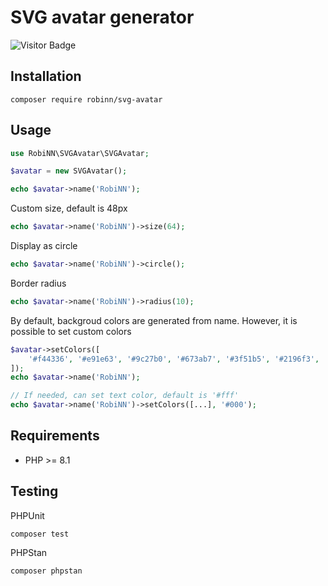 # SVG avatar generator

![Visitor Badge](https://visitor-badge.laobi.icu/badge?page_id=RobiNN1.SVG-Avatar)

## Installation

```
composer require robinn/svg-avatar
```

## Usage

```php
use RobiNN\SVGAvatar\SVGAvatar;

$avatar = new SVGAvatar();

echo $avatar->name('RobiNN');
```

Custom size, default is 48px

```php
echo $avatar->name('RobiNN')->size(64);
```

Display as circle

```php
echo $avatar->name('RobiNN')->circle();
```

Border radius

```php
echo $avatar->name('RobiNN')->radius(10);
```

By default, backgroud colors are generated from name.
However, it is possible to set custom colors

```php
$avatar->setColors([
    '#f44336', '#e91e63', '#9c27b0', '#673ab7', '#3f51b5', '#2196f3',
]);
echo $avatar->name('RobiNN');

// If needed, can set text color, default is '#fff'
echo $avatar->name('RobiNN')->setColors([...], '#000');
```

## Requirements

- PHP >= 8.1

## Testing

PHPUnit

```
composer test
```

PHPStan

```
composer phpstan
```
